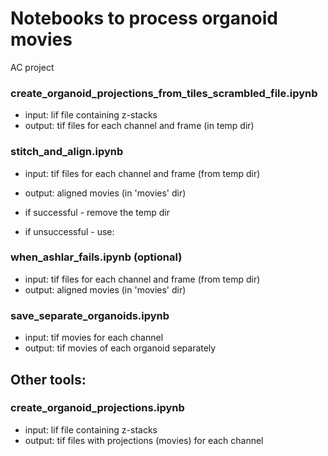 # Notebooks to process organoid movies
AC project

### create_organoid_projections_from_tiles_scrambled_file.ipynb

- input: lif file containing z-stacks
- output: tif files for each channel and frame (in temp dir)

### stitch_and_align.ipynb

- input: tif files for each channel and frame (from temp dir)
- output: aligned movies (in 'movies' dir)

- if successful - remove the temp dir
- if unsuccessful - use:

### when_ashlar_fails.ipynb (optional)

- input: tif files for each channel and frame (from temp dir)
- output: aligned movies (in 'movies' dir)

### save_separate_organoids.ipynb

- input: tif movies for each channel
- output: tif movies of each organoid separately


## Other tools:

### create_organoid_projections.ipynb

- input: lif file containing z-stacks
- output: tif files with projections (movies) for each channel
